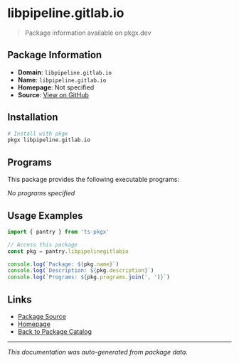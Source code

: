 # libpipeline.gitlab.io

> Package information available on pkgx.dev

## Package Information

- **Domain**: `libpipeline.gitlab.io`
- **Name**: `libpipeline.gitlab.io`
- **Homepage**: Not specified
- **Source**: [View on GitHub](https://github.com/pkgxdev/pantry/tree/main/projects/libpipeline.gitlab.io/package.yml)

## Installation

```bash
# Install with pkgx
pkgx libpipeline.gitlab.io
```

## Programs

This package provides the following executable programs:

*No programs specified*

## Usage Examples

```typescript
import { pantry } from 'ts-pkgx'

// Access this package
const pkg = pantry.libpipelinegitlabio

console.log(`Package: ${pkg.name}`)
console.log(`Description: ${pkg.description}`)
console.log(`Programs: ${pkg.programs.join(', ')}`)
```

## Links

- [Package Source](https://github.com/pkgxdev/pantry/tree/main/projects/libpipeline.gitlab.io/package.yml)
- [Homepage](#)
- [Back to Package Catalog](../package-catalog.md)

---

*This documentation was auto-generated from package data.*
